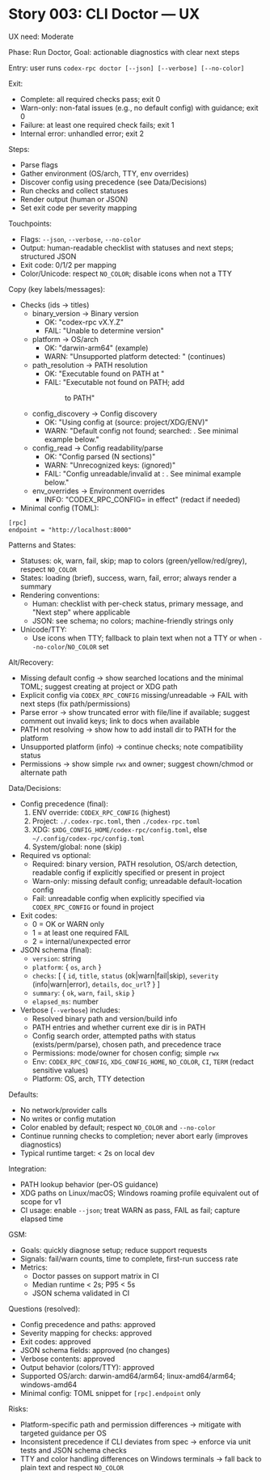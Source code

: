 # Story 003: CLI Doctor — UX
UX need: Moderate

Phase: Run Doctor, Goal: actionable diagnostics with clear next steps

Entry: user runs `codex-rpc doctor [--json] [--verbose] [--no-color]`

Exit:
- Complete: all required checks pass; exit 0
- Warn-only: non-fatal issues (e.g., no default config) with guidance; exit 0
- Failure: at least one required check fails; exit 1
- Internal error: unhandled error; exit 2

Steps:
- Parse flags
- Gather environment (OS/arch, TTY, env overrides)
- Discover config using precedence (see Data/Decisions)
- Run checks and collect statuses
- Render output (human or JSON)
- Set exit code per severity mapping

Touchpoints:
- Flags: `--json`, `--verbose`, `--no-color`
- Output: human-readable checklist with statuses and next steps; structured JSON
- Exit code: 0/1/2 per mapping
- Color/Unicode: respect `NO_COLOR`; disable icons when not a TTY

Copy (key labels/messages):
- Checks (ids → titles)
  - binary_version → Binary version
    - OK: "codex-rpc vX.Y.Z"
    - FAIL: "Unable to determine version"
  - platform → OS/arch
    - OK: "darwin-arm64" (example)
    - WARN: "Unsupported platform detected: <value>" (continues)
  - path_resolution → PATH resolution
    - OK: "Executable found on PATH at <path>"
    - FAIL: "Executable not found on PATH; add <dir> to PATH"
  - config_discovery → Config discovery
    - OK: "Using config at <path> (source: project/XDG/ENV)"
    - WARN: "Default config not found; searched: <paths>. See minimal example below."
  - config_read → Config readability/parse
    - OK: "Config parsed (N sections)"
    - WARN: "Unrecognized keys: <list> (ignored)"
    - FAIL: "Config unreadable/invalid at <path>: <error>. See minimal example below."
  - env_overrides → Environment overrides
    - INFO: "CODEX_RPC_CONFIG=<path> in effect" (redact if needed)
- Minimal config (TOML):

```
[rpc]
endpoint = "http://localhost:8000"
```

Patterns and States:
- Statuses: ok, warn, fail, skip; map to colors (green/yellow/red/grey), respect `NO_COLOR`
- States: loading (brief), success, warn, fail, error; always render a summary
- Rendering conventions:
  - Human: checklist with per-check status, primary message, and "Next step" where applicable
  - JSON: see schema; no colors; machine-friendly strings only
- Unicode/TTY:
  - Use icons when TTY; fallback to plain text when not a TTY or when `--no-color`/`NO_COLOR` set

Alt/Recovery:
- Missing default config → show searched locations and the minimal TOML; suggest creating at project or XDG path
- Explicit config via `CODEX_RPC_CONFIG` missing/unreadable → FAIL with next steps (fix path/permissions)
- Parse error → show truncated error with file/line if available; suggest comment out invalid keys; link to docs when available
- PATH not resolving → show how to add install dir to PATH for the platform
- Unsupported platform (info) → continue checks; note compatibility status
- Permissions → show simple `rwx` and owner; suggest chown/chmod or alternate path

Data/Decisions:
- Config precedence (final):
  1) ENV override: `CODEX_RPC_CONFIG` (highest)
  2) Project: `./.codex-rpc.toml`, then `./codex-rpc.toml`
  3) XDG: `$XDG_CONFIG_HOME/codex-rpc/config.toml`, else `~/.config/codex-rpc/config.toml`
  4) System/global: none (skip)
- Required vs optional:
  - Required: binary version, PATH resolution, OS/arch detection, readable config if explicitly specified or present in project
  - Warn-only: missing default config; unreadable default-location config
  - Fail: unreadable config when explicitly specified via `CODEX_RPC_CONFIG` or found in project
- Exit codes:
  - 0 = OK or WARN only
  - 1 = at least one required FAIL
  - 2 = internal/unexpected error
- JSON schema (final):
  - `version`: string
  - `platform`: { `os`, `arch` }
  - `checks`: [ { `id`, `title`, `status` (ok|warn|fail|skip), `severity` (info|warn|error), `details`, `doc_url`? } ]
  - `summary`: { `ok`, `warn`, `fail`, `skip` }
  - `elapsed_ms`: number
- Verbose (`--verbose`) includes:
  - Resolved binary path and version/build info
  - PATH entries and whether current exe dir is in PATH
  - Config search order, attempted paths with status (exists/perm/parse), chosen path, and precedence trace
  - Permissions: mode/owner for chosen config; simple `rwx`
  - Env: `CODEX_RPC_CONFIG`, `XDG_CONFIG_HOME`, `NO_COLOR`, `CI`, `TERM` (redact sensitive values)
  - Platform: OS, arch, TTY detection

Defaults:
- No network/provider calls
- No writes or config mutation
- Color enabled by default; respect `NO_COLOR` and `--no-color`
- Continue running checks to completion; never abort early (improves diagnostics)
- Typical runtime target: < 2s on local dev

Integration:
- PATH lookup behavior (per-OS guidance)
- XDG paths on Linux/macOS; Windows roaming profile equivalent out of scope for v1
- CI usage: enable `--json`; treat WARN as pass, FAIL as fail; capture elapsed time

GSM:
- Goals: quickly diagnose setup; reduce support requests
- Signals: fail/warn counts, time to complete, first-run success rate
- Metrics:
  - Doctor passes on support matrix in CI
  - Median runtime < 2s; P95 < 5s
  - JSON schema validated in CI

Questions (resolved):
- Config precedence and paths: approved
- Severity mapping for checks: approved
- Exit codes: approved
- JSON schema fields: approved (no changes)
- Verbose contents: approved
- Output behavior (colors/TTY): approved
- Supported OS/arch: darwin-amd64/arm64; linux-amd64/arm64; windows-amd64
- Minimal config: TOML snippet for `[rpc].endpoint` only

Risks:
- Platform-specific path and permission differences → mitigate with targeted guidance per OS
- Inconsistent precedence if CLI deviates from spec → enforce via unit tests and JSON schema checks
- TTY and color handling differences on Windows terminals → fall back to plain text and respect `NO_COLOR`
